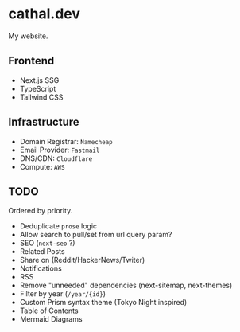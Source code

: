 # cathal.dev

My website.

## Frontend

- Next.js SSG
- TypeScript
- Tailwind CSS

## Infrastructure

- Domain Registrar: `Namecheap`
- Email Provider: `Fastmail`
- DNS/CDN: `Cloudflare`
- Compute: `AWS`

## TODO

Ordered by priority.

- Deduplicate `prose` logic
- Allow search to pull/set from url query param?
- SEO (`next-seo` ?)
- Related Posts
- Share on (Reddit/HackerNews/Twiter)
- Notifications
- RSS
- Remove "unneeded" dependencies (next-sitemap, next-themes)
- Filter by year (`/year/{id}`)
- Custom Prism syntax theme (Tokyo Night inspired)
- Table of Contents
- Mermaid Diagrams
